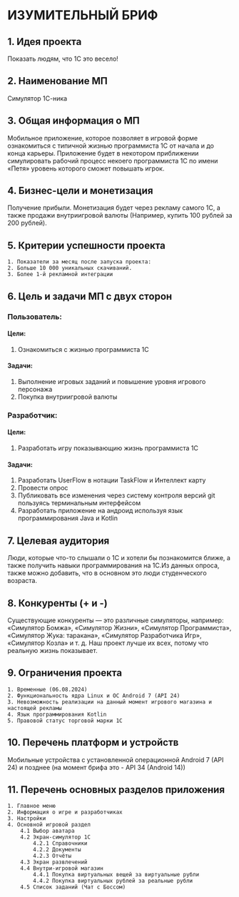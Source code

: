 # ИЗУМИТЕЛЬНЫЙ БРИФ
## 1. Идея проекта
Показать людям, что 1С это весело!
## 2. Наименование МП
Симулятор 1С-ника
## 3. Общая информация о МП
Мобильное приложение, которое позволяет в игровой форме ознакомиться с типичной жизнью программиста 1С от начала и до конца карьеры. Приложение будет в некотором приближении симулировать рабочий процесс некоего программиста 1С по имени «Петя» уровень которого сможет повышать игрок.
## 4. Бизнес-цели и монетизация
Получение прибыли. Монетизация будет через рекламу самого 1С, а 	также продажи внутриигровой валюты (Например, купить 100 рублей за 200 рублей).
## 5. Критерии успешности проекта
    1. Показатели за месяц после запуска проекта:
    2. Больше 10 000 уникальных скачиваний.
    3. Более 1-й рекламной интеграции
## 6. Цель и задачи МП с двух сторон
### Пользователь:
#### Цели: 
1. Ознакомиться с жизнью программиста 1С

#### Задачи:
1. Выполнение игровых заданий и повышение уровня игрового персонажа
2. Покупка внутриигровой валюты

### Разработчик:
#### Цели:
1. Разработать игру показывающию жизнь программиста 1С
#### Задачи:
1. Разработать UserFlow в нотации TaskFlow и Интеллект карту
2. Провести опрос
3. Публиковать все изменения через систему контроля версий git пользуясь терминальным интерфейсом
4. Разработать приложение на андроид используя язык программирования Java и Kotlin
## 7. Целевая аудитория
Люди, которые что-то слышали о 1С и хотели бы познакомится ближе, а также получить навыки программирования на 1С.Из данных опроса, также можно добавить, что в основном это люди студенческого возраста.
## 8. Конкуренты (+ и -)
Существующие конкуренты — это различные симуляторы, например:
«Симулятор Бомжа», «Симулятор Жизни», «Симулятор Программиста», «Симулятор Жука: таракана», «Симулятор Разработчика Игр», «Симулятор Козла» и т. д.
Наш проект лучше их всех, потому что реальную жизнь показывает.


## 9. Ограничения проекта
    1. Временные (06.08.2024)
    2. Функциональность ядра Linux и ОС Android 7 (API 24)
    3. Невозможность реализации на данный момент игрового магазина и настоящей рекламы
    4. Язык программирования Kotlin
    5. Правовой статус торговой марки 1С
## 10. Перечень платформ и устройств
Мобильные устройства с установленной операционной Android 7 (API 24) и позднее (на момент брифа это - API 34 (Android 14))
## 11. Перечень основных разделов приложения
    1. Главное меню
    2. Информация о игре и разработчиках
    3. Настройки
    4. Основной игровой раздел
        4.1 Выбор аватара
        4.2 Экран-симулятор 1С
            4.2.1 Справочники
            4.2.2 Документы
            4.2.3 Отчёты
        4.3 Экран развлечений
        4.4 Внутри-игровой магазин
            4.4.1 Покупка виртуальных вещей за виртуальные рубли
            4.4.2 Покупка виртуальных рублей за реальные рубли
        4.5 Список заданий (Чат с Боссом)
			
			
